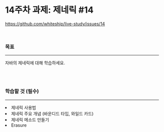 # 14주차 과제: 제네릭 #14
https://github.com/whiteship/live-study/issues/14

<br>
<h3>목표</h3>

***

자바의 제네릭에 대해 학습하세요.

<br>
<br>

<h3>학습할 것 (필수)</h3>

***

<ui>
  <li>제네릭 사용법</li>
  <li>제네릭 주요 개념 (바운디드 타입, 와일드 카드)</li>
  <li>제네릭 메소드 만들기</li>
  <li>Erasure</li>
</ui>  
